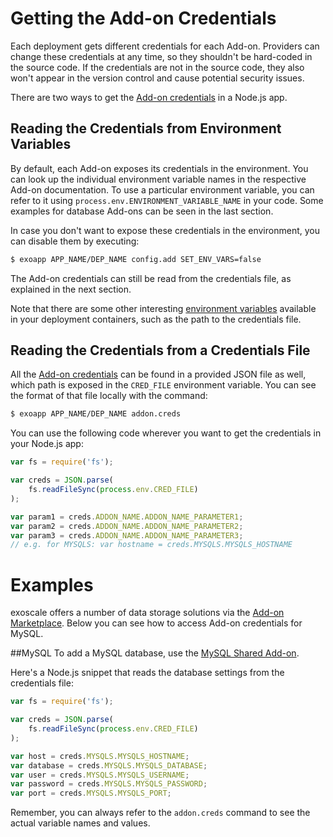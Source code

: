 # Getting the Add-on Credentials

Each deployment gets different credentials for each Add-on. Providers can change these credentials at any time, so they shouldn't be hard-coded in the source code. If the credentials are not in the source code, they also won't appear in the version control and cause potential security issues.

There are two ways to get the [Add-on credentials] in a Node.js app.

## Reading the Credentials from Environment Variables

By default, each Add-on exposes its credentials in the environment. You can look up the individual environment variable names in the respective Add-on documentation. To use a particular environment variable, you can refer to it using  `process.env.ENVIRONMENT_VARIABLE_NAME` in your code. Some examples for database Add-ons can be seen in the last section.

In case you don't want to expose these credentials in the environment, you can disable them by executing:

~~~bash
$ exoapp APP_NAME/DEP_NAME config.add SET_ENV_VARS=false
~~~

The Add-on credentials can still be read from the credentials file, as explained in the next section.

Note that there are some other interesting [environment variables] available in your deployment containers, such as the path to the credentials file.

## Reading the Credentials from a Credentials File

All the [Add-on credentials] can be found in a provided JSON file as well, which path is exposed in
the `CRED_FILE` environment variable. You can see the format of that file locally with the command:

~~~bash
$ exoapp APP_NAME/DEP_NAME addon.creds
~~~

You can use the following code wherever you want to get the credentials in your Node.js app:

~~~javascript
var fs = require('fs');

var creds = JSON.parse(
    fs.readFileSync(process.env.CRED_FILE)
);

var param1 = creds.ADDON_NAME.ADDON_NAME_PARAMETER1;
var param2 = creds.ADDON_NAME.ADDON_NAME_PARAMETER2;
var param3 = creds.ADDON_NAME.ADDON_NAME_PARAMETER3;
// e.g. for MYSQLS: var hostname = creds.MYSQLS.MYSQLS_HOSTNAME
~~~

# Examples

exoscale offers a number of data storage solutions via the [Add-on Marketplace]. Below you can see how to access Add-on credentials for MySQL.

##MySQL
To add a MySQL database, use the [MySQL Shared Add-on].

Here's a Node.js snippet that reads the database settings from the credentials file:

~~~javascript
var fs = require('fs');

var creds = JSON.parse(
    fs.readFileSync(process.env.CRED_FILE)
);

var host = creds.MYSQLS.MYSQLS_HOSTNAME;
var database = creds.MYSQLS.MYSQLS_DATABASE;
var user = creds.MYSQLS.MYSQLS_USERNAME;
var password = creds.MYSQLS.MYSQLS_PASSWORD;
var port = creds.MYSQLS.MYSQLS_PORT;

~~~

Remember, you can always refer to the `addon.creds` command to see the actual variable names and values.

[Add-on Marketplace]: https://community.exoscale.ch/apps/Add-on%20Documentation
[environment variables]: https://community.exoscale.ch/apps/Platform%20Documentation#environment-variables
[MySQL Shared Add-on]: https://community.exoscale.ch/apps/Add-on%20Documentation/Data%20Storage/MySQLs/
[Add-on credentials]:https://community.exoscale.ch/apps/Platform%20Documentation#add-on-credentials
